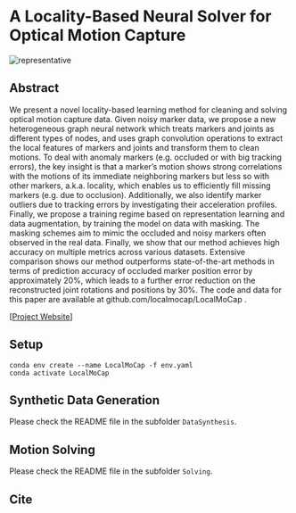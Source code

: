 # **A Locality-Based Neural Solver for Optical Motion Capture**
![representative](imgs/representative.jpg)

## Abstract

We present a novel locality-based learning method for cleaning and solving optical motion capture data. Given noisy marker data, we propose a new heterogeneous graph neural network which treats markers and joints as different types of nodes, and uses graph convolution operations to extract the local features of markers and joints and transform them to clean motions. To deal with anomaly markers (e.g. occluded or with big tracking errors), the key insight is that a marker’s motion shows strong correlations with the motions of its immediate neighboring markers but less so with other markers, a.k.a. locality, which enables us to efficiently fill missing markers (e.g. due to occlusion). Additionally, we also identify marker outliers due to tracking errors by investigating their acceleration profiles. Finally, we propose a training regime based on representation learning and data augmentation, by training the model on data with masking. The masking schemes aim to mimic the occluded and noisy markers often observed in the real data. Finally, we show that our method achieves high accuracy on multiple metrics across various datasets. Extensive comparison shows our method outperforms state-of-the-art methods in terms of prediction accuracy of occluded marker position error by approximately 20%, which leads to a further error reduction on the reconstructed joint rotations and positions by 30%. The code and data for this paper are available at github.com/localmocap/LocalMoCap .

[[Project Website](!http://www.cad.zju.edu.cn/home/jin/SigA20231/NeuralSolver.htm)]

## Setup

````
conda env create --name LocalMoCap -f env.yaml
conda activate LocalMoCap
````

## Synthetic Data Generation

Please check the README file in the subfolder `DataSynthesis`.

## Motion Solving

Please check the README file in the subfolder `Solving`.

## Cite

